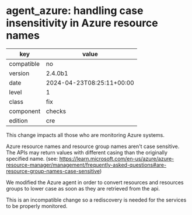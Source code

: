 [//]: # (werk v2)
# agent_azure: handling case insensitivity in Azure resource names

key        | value
---------- | ---
compatible | no
version    | 2.4.0b1
date       | 2024-04-23T08:25:11+00:00
level      | 1
class      | fix
component  | checks
edition    | cre

This change impacts all those who are monitoring Azure systems.

Azure resource names and resource group names aren't case sensitive.
The APIs may return values with different casing than the originally specified name.
(see: https://learn.microsoft.com/en-us/azure/azure-resource-manager/management/frequently-asked-questions#are-resource-group-names-case-sensitive)

We modified the Azure agent in order to convert resources and resources groups to lower case
as soon as they are retrieved from the api.

This is an incompatible change so a rediscovery is needed for the services to be properly monitored.
